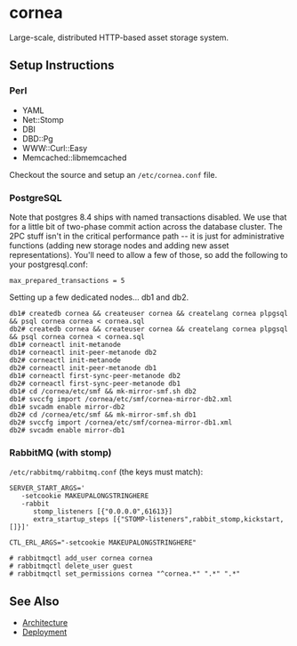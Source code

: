 # cornea
Large-scale, distributed HTTP-based asset storage system.

## Setup Instructions ##

### Perl ###

  * YAML
  * Net::Stomp
  * DBI
  * DBD::Pg
  * WWW::Curl::Easy
  * Memcached::libmemcached

  Checkout the source and setup an `/etc/cornea.conf` file.

### PostgreSQL ###

  Note that postgres 8.4 ships with named transactions disabled.  We use that for a little bit of two-phase commit action across the database cluster.  The 2PC stuff isn't in the critical performance path -- it is just for administrative functions (adding new storage nodes and adding new asset representations).  You'll need to allow a few of those, so add the following to your postgresql.conf:

  ```
  max_prepared_transactions = 5
  ```

  Setting up a few dedicated nodes... db1 and db2.

  ```
  db1# createdb cornea && createuser cornea && createlang cornea plpgsql && psql cornea cornea < cornea.sql
  db2# createdb cornea && createuser cornea && createlang cornea plpgsql && psql cornea cornea < cornea.sql
  db1# corneactl init-metanode
  db1# corneactl init-peer-metanode db2
  db2# corneactl init-metanode
  db2# corneactl init-peer-metanode db1
  db1# corneactl first-sync-peer-metanode db2
  db2# corneactl first-sync-peer-metanode db1
  db1# cd /cornea/etc/smf && mk-mirror-smf.sh db2
  db1# svccfg import /cornea/etc/smf/cornea-mirror-db2.xml
  db1# svcadm enable mirror-db2
  db2# cd /cornea/etc/smf && mk-mirror-smf.sh db1
  db2# svccfg import /cornea/etc/smf/cornea-mirror-db1.xml
  db2# svcadm enable mirror-db1
  ```


### RabbitMQ (with stomp) ###

   `/etc/rabbitmq/rabbitmq.conf` (the keys must match):
   ```
SERVER_START_ARGS='
      -setcookie MAKEUPALONGSTRINGHERE
      -rabbit
         stomp_listeners [{"0.0.0.0",61613}]
         extra_startup_steps [{"STOMP-listeners",rabbit_stomp,kickstart,[]}]'

CTL_ERL_ARGS="-setcookie MAKEUPALONGSTRINGHERE"
   ```

 ```
 # rabbitmqctl add_user cornea cornea
 # rabbitmqctl delete_user guest
 # rabbitmqctl set_permissions cornea "^cornea.*" ".*" ".*"
 ```
 
 ## See Also ##
 
  * [Architecture](docs/cornea-arch.png)
  * [Deployment](docs/cornea-deploy.png) 
  
  
